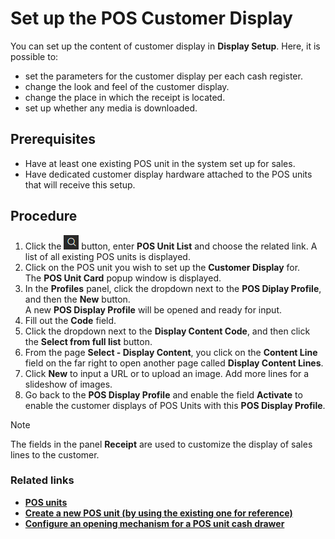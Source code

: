 # Set up the POS Customer Display

You can set up the content of customer display in **Display Setup**. Here, it is possible to:

- set the parameters for the customer display per each cash register. 
- change the look and feel of the customer display.
- change the place in which the receipt is located.
- set up whether any media is downloaded.

## Prerequisites

 - Have at least one existing POS unit in the system set up for sales.
 - Have dedicated customer display hardware attached to the POS units that will receive this setup.

## Procedure 

1. Click the ![Lightbulb that opens the Tell Me feature](../../../images/Icons/Lightbulb_icon.png "Tell Me what you want to do") button, enter **POS Unit List** and choose the related link. 
   A list of all existing POS units is displayed. 
2. Click on the POS unit you wish to set up the **Customer Display** for.  
   The **POS Unit Card** popup window is displayed.
3. In the **Profiles** panel, click the dropdown next to the **POS Diplay Profile**, and then the **New** button.  
   A new **POS Display Profile** will be opened and ready for input.
4. Fill out the **Code** field.
5. Click the dropdown next to the **Display Content Code**, and then click the **Select from full list** button.
5. From the page **Select - Display Content**, you click on the **Content Line** field on the far right to open another page called **Display Content Lines**.
6. Click **New** to input a URL or to upload an image. Add more lines for a slideshow of images.
7. Go back to the **POS Display Profile** and enable the field **Activate** to enable the customer displays of POS Units with this **POS Display Profile**.

> [!NOTE]
> The fields in the panel **Receipt** are used to customize the display of sales lines to the customer.

### Related links

- [**POS units**](../explanation/POSUnit.md)
- [**Create a new POS unit (by using the existing one for reference)**](./createnew.md)   
- [**Configure an opening mechanism for a POS unit cash drawer**](./ConfigureCashDrawerOpening.md)